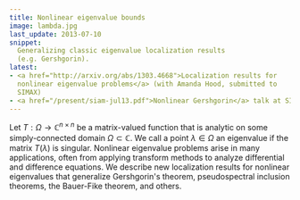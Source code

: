 ```yaml
---
title: Nonlinear eigenvalue bounds
image: lambda.jpg
last_update: 2013-07-10
snippet:
  Generalizing classic eigenvalue localization results
  (e.g. Gershgorin).
latest:
- <a href="http://arxiv.org/abs/1303.4668">Localization results for
  nonlinear eigenvalue problems</a> (with Amanda Hood, submitted to
  SIMAX)
- <a href="/present/siam-jul13.pdf">Nonlinear Gershgorin</a> talk at SIAM AN 13
---
```


 Let $T : \Omega \rightarrow \mathbb{C}^{n \times n}$ be a matrix-valued
function that is analytic on some simply-connected domain $\Omega
\subset \mathbb{C}$.  We call a point $\lambda \in \Omega$ an eigenvalue if
the matrix $T(\lambda)$ is singular.  Nonlinear eigenvalue problems
arise in many applications, often from applying transform methods to
analyze differential and difference equations.  We describe new
localization results for nonlinear eigenvalues that generalize
Gershgorin's theorem, pseudospectral inclusion theorems, the
Bauer-Fike theorem, and others.
